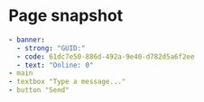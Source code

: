 # Page snapshot

```yaml
- banner:
  - strong: "GUID:"
  - code: 61dc7e50-886d-492a-9e40-d782d5a6f2ee
  - text: "Online: 0"
- main
- textbox "Type a message..."
- button "Send"
```